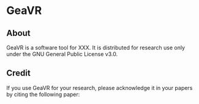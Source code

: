# GeaVR

## **About**  
GeaVR is a software tool for XXX. It is distributed for research use only under the GNU General Public License v3.0. 

## **Credit**
If you use GeaVR for your research, please acknowledge it in your papers by citing the following paper:
